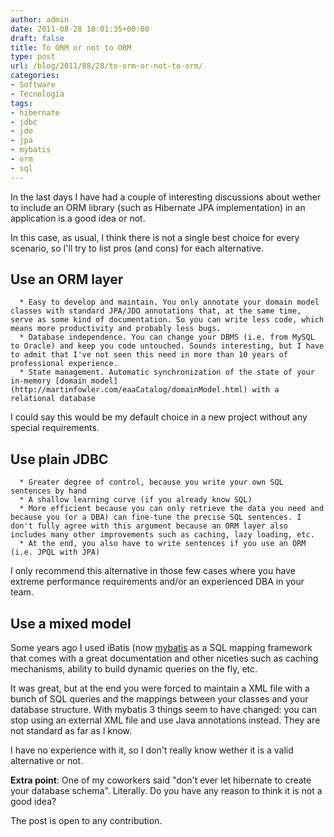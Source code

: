 ```yaml
---
author: admin
date: 2011-08-28 18:01:35+00:00
draft: false
title: To ORM or not to ORM
type: post
url: /blog/2011/08/28/to-orm-or-not-to-orm/
categories:
- Software
- Tecnología
tags:
- hibernate
- jdbc
- jdo
- jpa
- mybatis
- orm
- sql
---
```



In the last days I have had a couple of interesting discussions about wether to include an ORM library (such as Hibernate JPA implementation) in an application is a good idea or not.







In this case, as usual, I think there is not a single best choice for every scenario, so I'll try to list pros (and cons) for each alternative.






## Use an ORM layer





	  * Easy to develop and maintain. You only annotate your domain model classes with standard JPA/JDO annotations that, at the same time, serve as some kind of documentation. So you can write less code, which means more productivity and probably less bugs.
	  * Database independence. You can change your DBMS (i.e. from MySQL to Oracle) and keep you code untouched. Sounds interesting, but I have to admit that I've not seen this need in more than 10 years of professional experience.
	  * State management. Automatic synchronization of the state of your in-memory [domain model](http://martinfowler.com/eaaCatalog/domainModel.html) with a relational database


I could say this would be my default choice in a new project without any special requirements.



## Use plain JDBC





	  * Greater degree of control, because you write your own SQL sentences by hand
	  * A shallow learning curve (if you already know SQL)
	  * More efficient because you can only retrieve the data you need and because you (or a DBA) can fine-tune the precise SQL sentences. I don't fully agree with this argument because an ORM layer also includes many other improvements such as caching, lazy loading, etc.
	  * At the end, you also have to write sentences if you use an ORM (i.e. JPQL with JPA)


I only recommend this alternative in those few cases where you have extreme performance requirements and/or an experienced DBA in your team.



## Use a mixed model





Some years ago I used iBatis (now [mybatis](http://www.mybatis.org/) as a SQL mapping framework that comes with a great documentation and other niceties such as caching mechanisms, ability to build dynamic queries on the fly, etc.






It was great, but at the end you were forced to maintain a XML file with a bunch of SQL queries and the mappings between your classes and your database structure. With mybatis 3 things seem to have changed: you can stop using an external XML file and use Java annotations instead. They are not standard as far as I know.






I have no experience with it, so I don't really know wether it is a valid alternative or not.




**Extra point**: One of my coworkers said "don't ever let hibernate to create your database schema".  Literally. Do you have any reason to think it is not a good idea?

The post is open to any contribution.
